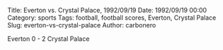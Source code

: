 Title: Everton vs. Crystal Palace, 1992/09/19
Date: 1992/09/19 00:00
Category: sports
Tags: football, football scores, Everton, Crystal Palace
Slug: everton-vs-crystal-palace
Author: carbonero


Everton 0 - 2 Crystal Palace
